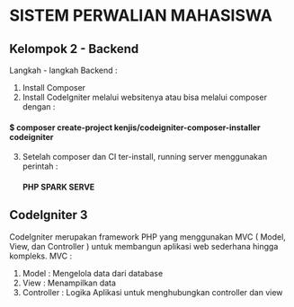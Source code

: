 
# SISTEM PERWALIAN MAHASISWA 

## Kelompok 2 - Backend

Langkah - langkah Backend :
1. Install Composer
2. Install CodeIgniter melalui websitenya atau bisa melalui composer dengan :
  #### $ composer create-project kenjis/codeigniter-composer-installer codeigniter ####
3. Setelah composer dan CI ter-install, running server menggunakan perintah :
   #### PHP SPARK SERVE ###

## CodeIgniter 3 ##
CodeIgniter merupakan framework PHP yang menggunakan MVC ( Model, View, dan Controller ) untuk membangun aplikasi web sederhana hingga kompleks.
MVC :
1. Model : Mengelola data dari database
2. View : Menampilkan data
3. Controller : Logika Aplikasi untuk menghubungkan controller dan view



